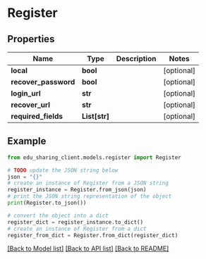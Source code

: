 # Register


## Properties

Name | Type | Description | Notes
------------ | ------------- | ------------- | -------------
**local** | **bool** |  | [optional] 
**recover_password** | **bool** |  | [optional] 
**login_url** | **str** |  | [optional] 
**recover_url** | **str** |  | [optional] 
**required_fields** | **List[str]** |  | [optional] 

## Example

```python
from edu_sharing_client.models.register import Register

# TODO update the JSON string below
json = "{}"
# create an instance of Register from a JSON string
register_instance = Register.from_json(json)
# print the JSON string representation of the object
print(Register.to_json())

# convert the object into a dict
register_dict = register_instance.to_dict()
# create an instance of Register from a dict
register_from_dict = Register.from_dict(register_dict)
```
[[Back to Model list]](../README.md#documentation-for-models) [[Back to API list]](../README.md#documentation-for-api-endpoints) [[Back to README]](../README.md)


